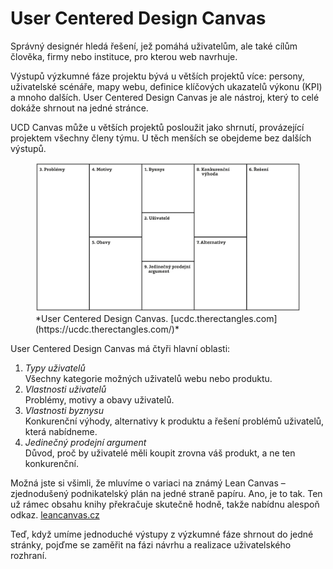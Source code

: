 # User Centered Design Canvas

Správný designér hledá řešení, jež pomáhá uživatelům, ale také cílům člověka, firmy nebo instituce, pro kterou web navrhuje.

Výstupů výzkumné fáze projektu bývá u větších projektů více: persony, uživatelské scénáře, mapy webu, definice klíčových ukazatelů výkonu (KPI) a mnoho dalších. User Centered Design Canvas je ale nástroj, který to celé dokáže shrnout na jedné stránce.

UCD Canvas může u větších projektů posloužit jako shrnutí, provázející projektem všechny členy týmu. U těch menších se obejdeme bez dalších výstupů.

<figure>
<img src="../dist/images/original/vdwd/design-canvas.jpg" alt="">
<figcaption markdown="1">    
*User Centered Design Canvas. [ucdc.therectangles.com](https://ucdc.therectangles.com/)*
</figcaption> 
</figure>

User Centered Design Canvas má čtyři hlavní oblasti:

1. *Typy uživatelů*  
Všechny kategorie možných uživatelů webu nebo produktu.
2. *Vlastnosti uživatelů*  
Problémy, motivy a obavy uživatelů.
3. *Vlastnosti byznysu*  
Konkurenční výhody, alternativy k produktu a řešení problémů uživatelů, která nabídneme.
4. *Jedinečný prodejní argument*  
Důvod, proč by uživatelé měli koupit zrovna váš produkt, a ne ten konkurenční.

Možná jste si všimli, že mluvíme o variaci na známý Lean Canvas – zjednodušený podnikatelský plán na jedné straně papíru. Ano, je to tak. Ten už rámec obsahu knihy překračuje skutečně hodně, takže nabídnu alespoň odkaz. [leancanvas.cz](http://www.leancanvas.cz/)

Teď, když umíme jednoduché výstupy z výzkumné fáze shrnout do jedné stránky, pojďme se zaměřit na fázi návrhu a realizace uživatelského rozhraní.


